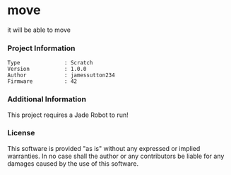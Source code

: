 move
================

it will be able to move

### Project Information
```
Type              : Scratch
Version           : 1.0.0
Author            : jamessutton234
Firmware          : 42
```

### Additional Information
This project requires a Jade Robot to run!

### License
This software is provided "as is" without any expressed or implied warranties.  In no case shall the author or any contributors be liable for any damages caused by the use of this software.

